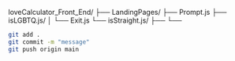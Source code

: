 loveCalculator_Front_End/
├── LandingPages/
   ├── Prompt.js
       ├── isLGBTQ.js/
       │   └── Exit.js
       └── isStraight.js/
               ├── 
               └── 



```bash
git add .
git commit -m "message"
git push origin main
```